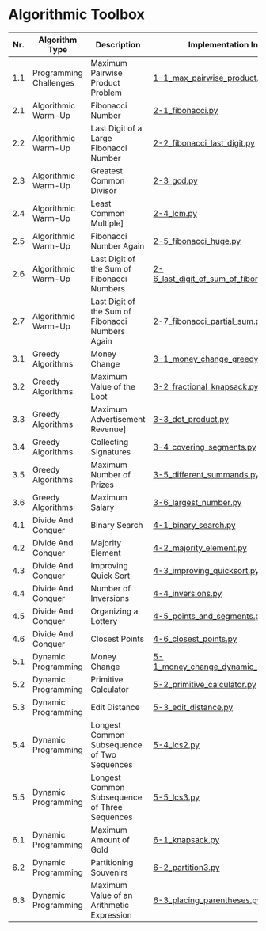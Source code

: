 # **Algorithmic Toolbox** 

| Nr. | Algorithm Type | Description | Implementation In Python |
| --- | --- | --- | --- |
| 1.1 | Programming Challenges | Maximum Pairwise Product Problem | [1-1_max_pairwise_product.py](1-1_max_pairwise_product.py) |
| 2.1 | Algorithmic Warm-Up | Fibonacci Number | [2-1_fibonacci.py](2-1_fibonacci.py) |
| 2.2 | Algorithmic Warm-Up | Last Digit of a Large Fibonacci Number | [2-2_fibonacci_last_digit.py](2-2_fibonacci_last_digit.py) |
| 2.3 | Algorithmic Warm-Up | Greatest Common Divisor | [2-3_gcd.py](2-3_gcd.py) |
| 2.4 | Algorithmic Warm-Up | Least Common Multiple] | [2-4_lcm.py](2-4_lcm.py) |
| 2.5 | Algorithmic Warm-Up | Fibonacci Number Again | [2-5_fibonacci_huge.py](2-5_fibonacci_huge.py) |
| 2.6 | Algorithmic Warm-Up | Last Digit of the Sum of Fibonacci Numbers | [2-6_last_digit_of_sum_of_fibonacci_numbers.py](2-6_last_digit_of_sum_of_fibonacci_numbers.py) |
| 2.7 | Algorithmic Warm-Up | Last Digit of the Sum of Fibonacci Numbers Again | [2-7_fibonacci_partial_sum.py](2-7_fibonacci_partial_sum.py) |
| 3.1 | Greedy Algorithms | Money Change | [3-1_money_change_greedy_algo.py](3-1_money_change_greedy_algo.py) |
| 3.2 | Greedy Algorithms | Maximum Value of the Loot | [3-2_fractional_knapsack.py](3-2_fractional_knapsack.py) |
| 3.3 | Greedy Algorithms | Maximum Advertisement Revenue] | [3-3_dot_product.py](3-3_dot_product.py) |
| 3.4 | Greedy Algorithms | Collecting Signatures | [3-4_covering_segments.py](3-4_covering_segments.py) |
| 3.5 | Greedy Algorithms | Maximum Number of Prizes | [3-5_different_summands.py](3-5_different_summands.py) |
| 3.6 | Greedy Algorithms | Maximum Salary | [3-6_largest_number.py](3-6_largest_number.py) |
| 4.1 | Divide And Conquer | Binary Search | [4-1_binary_search.py](4-1_binary_search.py) |
| 4.2 | Divide And Conquer | Majority Element | [4-2_majority_element.py](4-2_majority_element.py) |
| 4.3 | Divide And Conquer | Improving Quick Sort | [4-3_improving_quicksort.py](4-3_improving_quicksort.py) |
| 4.4 | Divide And Conquer | Number of Inversions | [4-4_inversions.py](4-4_inversions.py) |
| 4.5 | Divide And Conquer | Organizing a Lottery | [4-5_points_and_segments.py](4-5_points_and_segments.py) |
| 4.6 | Divide And Conquer | Closest Points | [4-6_closest_points.py](4-6_closest_points.py) |
| 5.1 | Dynamic Programming | Money Change | [5-1_money_change_dynamic_programming.py](5-1_money_change_dynamic_programming.py) |
| 5.2 | Dynamic Programming | Primitive Calculator | [5-2_primitive_calculator.py](5-2_primitive_calculator.py) |
| 5.3 | Dynamic Programming | Edit Distance | [5-3_edit_distance.py](5-3_edit_distance.py) |
| 5.4 | Dynamic Programming | Longest Common Subsequence of Two Sequences | [5-4_lcs2.py](5-4_lcs2.py) |
| 5.5 | Dynamic Programming | Longest Common Subsequence of Three Sequences | [5-5_lcs3.py](5-5_lcs3.py) |
| 6.1 | Dynamic Programming | Maximum Amount of Gold | [6-1_knapsack.py](6-1_knapsack.py) |
| 6.2 | Dynamic Programming | Partitioning Souvenirs | [6-2_partition3.py](6-2_partition3.py) |
| 6.3 | Dynamic Programming | Maximum Value of an Arithmetic Expression | [6-3_placing_parentheses.py](6-3_placing_parentheses.py) |

